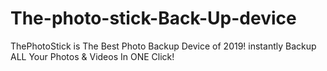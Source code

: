 # The-photo-stick-Back-Up-device
ThePhotoStick is The Best Photo Backup Device of 2019! instantly Backup ALL Your Photos &amp; Videos In ONE Click!

